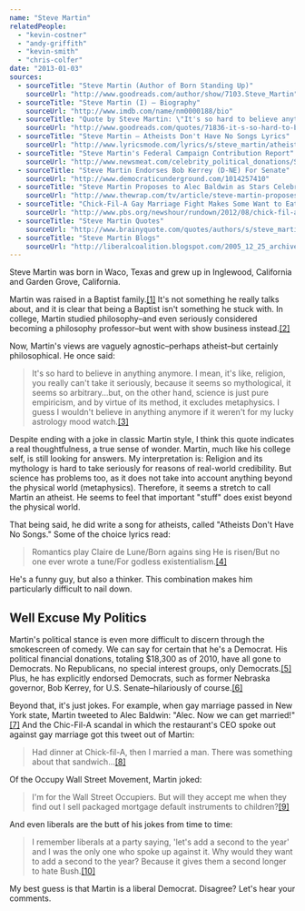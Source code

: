 ```yaml
---
name: "Steve Martin"
relatedPeople:
  - "kevin-costner"
  - "andy-griffith"
  - "kevin-smith"
  - "chris-colfer"
date: "2013-01-03"
sources:
  - sourceTitle: "Steve Martin (Author of Born Standing Up)"
    sourceUrl: "http://www.goodreads.com/author/show/7103.Steve_Martin"
  - sourceTitle: "Steve Martin (I) – Biography"
    sourceUrl: "http://www.imdb.com/name/nm0000188/bio"
  - sourceTitle: "Quote by Steve Martin: \"It's so hard to believe anything anymore. I…"
    sourceUrl: "http://www.goodreads.com/quotes/71836-it-s-so-hard-to-believe-in-anything-anymore-i-mean"
  - sourceTitle: "Steve Martin – Atheists Don't Have No Songs Lyrics"
    sourceUrl: "http://www.lyricsmode.com/lyrics/s/steve_martin/atheists_dont_have_no_songs.html"
  - sourceTitle: "Steve Martin's Federal Campaign Contribution Report"
    sourceUrl: "http://www.newsmeat.com/celebrity_political_donations/Steve_Martin.php"
  - sourceTitle: "Steve Martin Endorses Bob Kerrey (D-NE) For Senate"
    sourceUrl: "http://www.democraticunderground.com/1014257410"
  - sourceTitle: "Steve Martin Proposes to Alec Baldwin as Stars Celebrate N.Y. Gay Marriage Vote"
    sourceUrl: "http://www.thewrap.com/tv/article/steve-martin-proposes-alec-baldwin-stars-celebrate-ny-gay-marriage-vote-28572"
  - sourceTitle: "Chick-Fil-A Gay Marriage Fight Makes Some Want to Eat (Mor) Chicken"
    sourceUrl: "http://www.pbs.org/newshour/rundown/2012/08/chick-fil-a-gay-marriage-fight-makes-some-want-to-eat-mor-chicken.html"
  - sourceTitle: "Steve Martin Quotes"
    sourceUrl: "http://www.brainyquote.com/quotes/authors/s/steve_martin_2.html"
  - sourceTitle: "Steve Martin Blogs"
    sourceUrl: "http://liberalcoalition.blogspot.com/2005_12_25_archive.html"
---
```


Steve Martin was born in Waco, Texas and grew up in Inglewood, California and Garden Grove, California.

Martin was raised in a Baptist family.<a class="source-citation" href="#http://www.goodreads.com/author/show/7103.Steve_Martin" title="Steve Martin (Author of Born Standing Up)">[1]</a> It's not something he really talks about, and it is clear that being a Baptist isn't something he stuck with. In college, Martin studied philosophy–and even seriously considered becoming a philosophy professor–but went with show business instead.<a class="source-citation" href="#http://www.imdb.com/name/nm0000188/bio" title="Steve Martin (I) – Biography">[2]</a>

Now, Martin's views are vaguely agnostic–perhaps atheist–but certainly philosophical. He once said:

>It's so hard to believe in anything anymore. I mean, it's like, religion, you really can't take it seriously, because it seems so mythological, it seems so arbitrary…but, on the other hand, science is just pure empiricism, and by virtue of its method, it excludes metaphysics. I guess I wouldn't believe in anything anymore if it weren't for my lucky astrology mood watch.<a class="source-citation" href="#http://www.goodreads.com/quotes/71836-it-s-so-hard-to-believe-in-anything-anymore-i-mean" title="Quote by Steve Martin: &quot;It&apos;s so hard to believe anything anymore. I…">[3]</a>

Despite ending with a joke in classic Martin style, I think this quote indicates a real thoughtfulness, a true sense of wonder. Martin, much like his college self, is still looking for answers. My interpretation is: Religion and its mythology is hard to take seriously for reasons of real-world credibility. But science has problems too, as it does not take into account anything beyond the physical world (metaphysics). Therefore, it seems a stretch to call Martin an atheist. He seems to feel that important "stuff" does exist beyond the physical world.

That being said, he did write a song for atheists, called "Atheists Don't Have No Songs." Some of the choice lyrics read:

>Romantics play Claire de Lune/Born agains sing He is risen/But no one ever wrote a tune/For godless existentialism.<a class="source-citation" href="#http://www.lyricsmode.com/lyrics/s/steve_martin/atheists_dont_have_no_songs.html" title="Steve Martin – Atheists Don&apos;t Have No Songs Lyrics">[4]</a>

He's a funny guy, but also a thinker. This combination makes him particularly difficult to nail down.


## Well Excuse My Politics

Martin's political stance is even more difficult to discern through the smokescreen of comedy. We can say for certain that he's a Democrat. His political financial donations, totaling $18,300 as of 2010, have all gone to Democrats. No Republicans, no special interest groups, only Democrats.<a class="source-citation" href="#http://www.newsmeat.com/celebrity_political_donations/Steve_Martin.php" title="Steve Martin&apos;s Federal Campaign Contribution Report">[5]</a> Plus, he has explicitly endorsed Democrats, such as former Nebraska governor, Bob Kerrey, for U.S. Senate–hilariously of course.<a class="source-citation" href="#http://www.democraticunderground.com/1014257410" title="Steve Martin Endorses Bob Kerrey (D-NE) For Senate">[6]</a>

Beyond that, it's just jokes. For example, when gay marriage passed in New York state, Martin tweeted to Alec Baldwin: "Alec. Now we can get married!"<a class="source-citation" href="#http://www.thewrap.com/tv/article/steve-martin-proposes-alec-baldwin-stars-celebrate-ny-gay-marriage-vote-28572" title="Steve Martin Proposes to Alec Baldwin as Stars Celebrate N.Y. Gay Marriage Vote">[7]</a> And the Chic-Fil-A scandal in which the restaurant's CEO spoke out against gay marriage got this tweet out of Martin:

>Had dinner at Chick-fil-A, then I married a man. There was something about that sandwich…<a class="source-citation" href="#http://www.pbs.org/newshour/rundown/2012/08/chick-fil-a-gay-marriage-fight-makes-some-want-to-eat-mor-chicken.html" title="Chick-Fil-A Gay Marriage Fight Makes Some Want to Eat (Mor) Chicken">[8]</a>

Of the Occupy Wall Street Movement, Martin joked:

>I'm for the Wall Street Occupiers. But will they accept me when they find out I sell packaged mortgage default instruments to children?<a class="source-citation" href="#http://www.brainyquote.com/quotes/authors/s/steve_martin_2.html" title="Steve Martin Quotes">[9]</a>

And even liberals are the butt of his jokes from time to time:

>I remember liberals at a party saying, 'let's add a second to the year' and I was the only one who spoke up against it. Why would they want to add a second to the year? Because it gives them a second longer to hate Bush.<a class="source-citation" href="#http://liberalcoalition.blogspot.com/2005_12_25_archive.html" title="Steve Martin Blogs">[10]</a>

My best guess is that Martin is a liberal Democrat. Disagree? Let's hear your comments.
